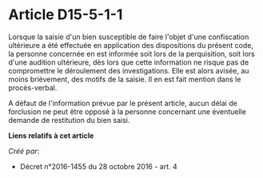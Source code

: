 # Article D15-5-1-1

Lorsque  la saisie d'un bien susceptible de faire l'objet d'une confiscation  ultérieure a été effectuée en application des
dispositions du présent  code, la personne concernée en est informée soit lors de la  perquisition, soit lors d'une audition
ultérieure, dès lors que cette  information ne risque pas de compromettre le déroulement des  investigations. Elle est alors
avisée, au moins brièvement, des motifs  de la saisie. Il en est fait mention dans le procès-verbal. 

A défaut de l'information prévue par le présent article, aucun délai de  forclusion ne peut être opposé à la personne
concernant une éventuelle  demande de restitution du bien saisi.

**Liens relatifs à cet article**

_Créé par_:

  - Décret n°2016-1455 du 28 octobre 2016 - art. 4
